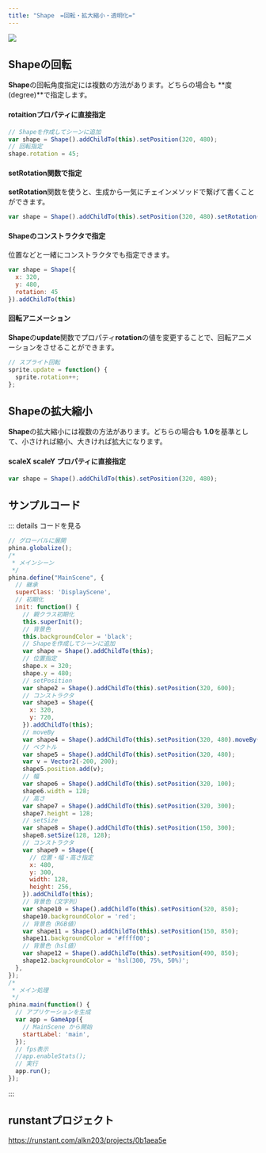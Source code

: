 ```yaml
---
title: "Shape　=回転・拡大縮小・透明化="
---
```


![](https://storage.googleapis.com/zenn-user-upload/v85h9ckw9wvrw4jn9g40ekjf4yp0)


## Shapeの回転
**Shape**の回転角度指定には複数の方法があります。どちらの場合も **度(degree)**で指定します。

####  rotaitionプロパティに直接指定
```js
// Shapeを作成してシーンに追加
var shape = Shape().addChildTo(this).setPosition(320, 480);
// 回転指定
shape.rotation = 45;
```

#### setRotation関数で指定
**setRotation**関数を使うと、生成から一気にチェインメソッドで繋げて書くことができます。

```js
var shape = Shape().addChildTo(this).setPosition(320, 480).setRotation(45);
```

#### Shapeのコンストラクタで指定
位置などと一緒にコンストラクタでも指定できます。

```js
var shape = Shape({
  x: 320,
  y: 480,
  rotation: 45
}).addChildTo(this)
```

#### 回転アニメーション
**Shape**の**update**関数でプロパティ**rotation**の値を変更することで、回転アニメーションをさせることができます。

```js
// スプライト回転
sprite.update = function() {
  sprite.rotation++;
};
```

## Shapeの拡大縮小
**Shape**の拡大縮小には複数の方法があります。どちらの場合も **1.0**を基準として、小さければ縮小、大きければ拡大になります。

#### scaleX scaleY プロパティに直接指定
```js
var shape = Shape().addChildTo(this).setPosition(320, 480);
```




## サンプルコード
::: details コードを見る
```js
// グローバルに展開
phina.globalize();
/*
 * メインシーン
 */
phina.define("MainScene", {
  // 継承
  superClass: 'DisplayScene',
  // 初期化
  init: function() {
    // 親クラス初期化
    this.superInit();
    // 背景色
    this.backgroundColor = 'black';
    // Shapeを作成してシーンに追加
    var shape = Shape().addChildTo(this);
    // 位置指定
    shape.x = 320;
    shape.y = 480;
    // setPosition
    var shape2 = Shape().addChildTo(this).setPosition(320, 600);
    // コンストラクタ
    var shape3 = Shape({
      x: 320,
      y: 720,
    }).addChildTo(this);
    // moveBy
    var shape4 = Shape().addChildTo(this).setPosition(320, 480).moveBy(200, 200);
    // ベクトル
    var shape5 = Shape().addChildTo(this).setPosition(320, 480);
    var v = Vector2(-200, 200);  
    shape5.position.add(v);
    // 幅
    var shape6 = Shape().addChildTo(this).setPosition(320, 100);
    shape6.width = 128;
    // 高さ
    var shape7 = Shape().addChildTo(this).setPosition(320, 300);
    shape7.height = 128;
    // setSize
    var shape8 = Shape().addChildTo(this).setPosition(150, 300);
    shape8.setSize(128, 128);
    // コンストラクタ
    var shape9 = Shape({
      // 位置・幅・高さ指定
      x: 480,
      y: 300,
      width: 128,
      height: 256,
    }).addChildTo(this);
    // 背景色（文字列）
    var shape10 = Shape().addChildTo(this).setPosition(320, 850);
    shape10.backgroundColor = 'red';
    // 背景色（RGB値）
    var shape11 = Shape().addChildTo(this).setPosition(150, 850);
    shape11.backgroundColor = '#ffff00';
    // 背景色（hsl値）
    var shape12 = Shape().addChildTo(this).setPosition(490, 850);
    shape12.backgroundColor = 'hsl(300, 75%, 50%)';
  },
});
/*
 * メイン処理
 */
phina.main(function() {
  // アプリケーションを生成
  var app = GameApp({
    // MainScene から開始
    startLabel: 'main',
  });
  // fps表示
  //app.enableStats();
  // 実行
  app.run();
});
```
:::

## runstantプロジェクト
https://runstant.com/alkn203/projects/0b1aea5e
